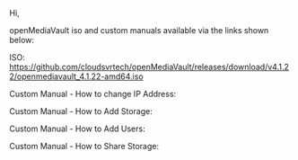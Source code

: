 Hi,

openMediaVault iso and custom manuals available via the links shown below:

ISO:
https://github.com/cloudsvrtech/openMediaVault/releases/download/v4.1.22/openmediavault_4.1.22-amd64.iso 


Custom Manual - How to change IP Address:


Custom Manual - How to Add Storage:


Custom Manual - How to Add Users:


Custom Manual - How to Share Storage:






